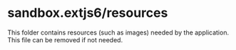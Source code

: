 # sandbox.extjs6/resources

This folder contains resources (such as images) needed by the application. This file can
be removed if not needed.
